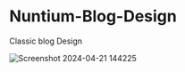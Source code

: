 # Nuntium-Blog-Design
Classic blog Design

![Screenshot 2024-04-21 144225](https://github.com/Vareno011/Nuntium-Blog-Design/assets/106650701/6f88779e-4bc9-44f3-b1f3-0430cfd3a07e)


